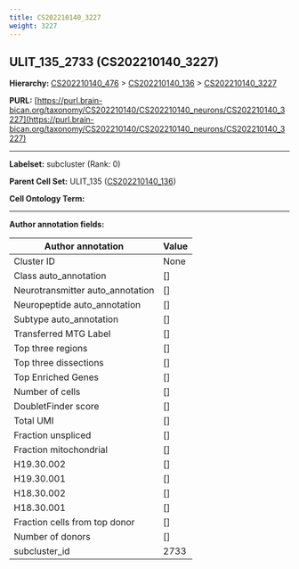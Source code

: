 ```yaml
---
title: CS202210140_3227
weight: 3227
---
```

## ULIT_135_2733 (CS202210140_3227)
<b>Hierarchy: </b>
[CS202210140_476](../CS202210140_476) >
[CS202210140_136](../CS202210140_136) >
[CS202210140_3227](../CS202210140_3227)

**PURL:** [https://purl.brain-bican.org/taxonomy/CS202210140/CS202210140_neurons/CS202210140_3227](https://purl.brain-bican.org/taxonomy/CS202210140/CS202210140_neurons/CS202210140_3227)

---


**Labelset:** subcluster (Rank: 0)

**Parent Cell Set:** ULIT_135 ([CS202210140_136](../CS202210140_136))



**Cell Ontology Term:** 

[MARKER GENES.]: #


---

[TRANSFERRED ANNOTATIONS.]: #


[AUTHOR ANNOTATION FIELDS.]: #


**Author annotation fields:**

| Author annotation | Value |
|-------------------|-------|
|Cluster ID|None|
|Class auto_annotation|[]|
|Neurotransmitter auto_annotation|[]|
|Neuropeptide auto_annotation|[]|
|Subtype auto_annotation|[]|
|Transferred MTG Label|[]|
|Top three regions|[]|
|Top three dissections|[]|
|Top Enriched Genes|[]|
|Number of cells|[]|
|DoubletFinder score|[]|
|Total UMI|[]|
|Fraction unspliced|[]|
|Fraction mitochondrial|[]|
|H19.30.002|[]|
|H19.30.001|[]|
|H18.30.002|[]|
|H18.30.001|[]|
|Fraction cells from top donor|[]|
|Number of donors|[]|
|subcluster_id|2733|

